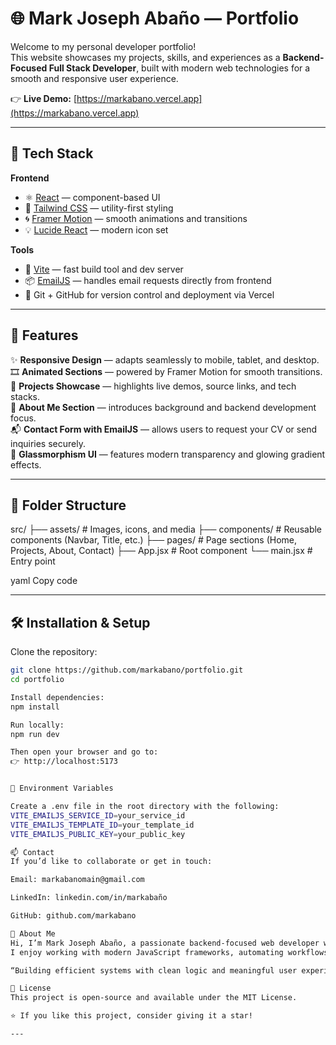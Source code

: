 # 🌐 Mark Joseph Abaño — Portfolio

Welcome to my personal developer portfolio!  
This website showcases my projects, skills, and experiences as a **Backend-Focused Full Stack Developer**, built with modern web technologies for a smooth and responsive user experience.

👉 **Live Demo:** [https://markabano.vercel.app](https://markabano.vercel.app)

---

## 🚀 Tech Stack

**Frontend**
- ⚛️ [React](https://react.dev/) — component-based UI  
- 🎨 [Tailwind CSS](https://tailwindcss.com/) — utility-first styling  
- 🌀 [Framer Motion](https://www.framer.com/motion/) — smooth animations and transitions  
- 💡 [Lucide React](https://lucide.dev/) — modern icon set  

**Tools**
- 🧠 [Vite](https://vitejs.dev/) — fast build tool and dev server  
- 📦 [EmailJS](https://www.emailjs.com/) — handles email requests directly from frontend  
- 🧰 Git + GitHub for version control and deployment via Vercel  

---

## 💼 Features

✨ **Responsive Design** — adapts seamlessly to mobile, tablet, and desktop.  
🎞️ **Animated Sections** — powered by Framer Motion for smooth transitions.  
📂 **Projects Showcase** — highlights live demos, source links, and tech stacks.  
📄 **About Me Section** — introduces background and backend development focus.  
📬 **Contact Form with EmailJS** — allows users to request your CV or send inquiries securely.  
🌈 **Glassmorphism UI** — features modern transparency and glowing gradient effects.  

---

## 🧩 Folder Structure

src/
├── assets/ # Images, icons, and media
├── components/ # Reusable components (Navbar, Title, etc.)
├── pages/ # Page sections (Home, Projects, About, Contact)
├── App.jsx # Root component
└── main.jsx # Entry point

yaml
Copy code

---

## 🛠️ Installation & Setup

Clone the repository:

```bash
git clone https://github.com/markabano/portfolio.git
cd portfolio

Install dependencies:
npm install

Run locally:
npm run dev

Then open your browser and go to:
👉 http://localhost:5173


🔑 Environment Variables

Create a .env file in the root directory with the following:
VITE_EMAILJS_SERVICE_ID=your_service_id
VITE_EMAILJS_TEMPLATE_ID=your_template_id
VITE_EMAILJS_PUBLIC_KEY=your_public_key

📫 Contact
If you’d like to collaborate or get in touch:

Email: markabanomain@gmail.com

LinkedIn: linkedin.com/in/markabaño

GitHub: github.com/markabano

🧠 About Me
Hi, I’m Mark Joseph Abaño, a passionate backend-focused web developer with experience in building clean, scalable systems and intuitive interfaces.
I enjoy working with modern JavaScript frameworks, automating workflows, and solving real-world problems through code.

“Building efficient systems with clean logic and meaningful user experiences.”

📄 License
This project is open-source and available under the MIT License.

⭐️ If you like this project, consider giving it a star!

---
